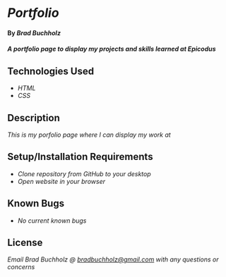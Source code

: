 # _Portfolio_

#### By _**Brad Buchholz**_

#### _A portfolio page to display my projects and skills learned at Epicodus_

## Technologies Used

* _HTML_
* _CSS_

## Description

_This is my porfolio page where I can display my work at_

## Setup/Installation Requirements

* _Clone repository from GitHub to your desktop_
* _Open website in your browser_

## Known Bugs

* _No current known bugs_

## License

_Email Brad Buchholz @ bradbuchholz@gmail.com with any questions or concerns_